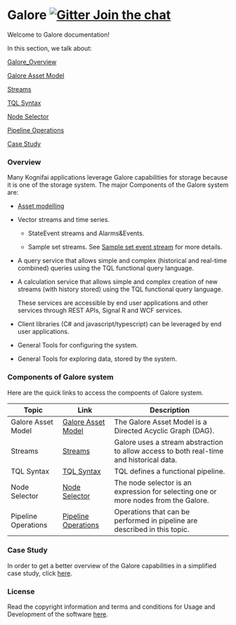  
# Galore    [![Gitter Join the chat](https://badges.gitter.im/Join%20Chat.svg)](https://gitter.im/kognifai/Lobby)

Welcome to Galore documentation!

In this section, we talk about:

[Galore_Overview](#Overview)

[Galore Asset Model](https://github.com/kognifai/Galore/blob/master/SDK-documentation/TQL.md)

[Streams](https://github.com/kognifai/Galore/blob/master/SDK-documentation/streams.md)

[TQL Syntax](https://github.com/kognifai/Galore/blob/master/SDK-documentation/TQL%20Syntax.md)

[Node Selector](https://github.com/kognifai/Galore/blob/master/SDK-documentation/Node%20Selector.md)
 
[Pipeline Operations](https://github.com/kognifai/Galore/blob/master/SDK-documentation/Pipeline%20Operations.md)

[Case Study](https://github.com/kognifai/Galore/blob/master/SDK-documentation/casestudy.md)


### Overview

Many Kognifai applications leverage Galore capabilities for storage because it is one of the storage system. The major Components of the Galore system are:

  - [Asset modelling](https://github.com/kognifai/Galore/blob/master/SDK-documentation/TQL.md)
  
  - Vector streams and time series.

    -   StateEvent streams and Alarms&Events.

    -   Sample set streams. See [Sample set event stream](https://github.com/kognifai/Galore/blob/master/SDK-documentation/streams.md)           for more details.
    
-   A query service that allows simple and complex (historical and real-time combined) queries using the TQL functional query language.

-   A calculation service that allows simple and complex creation of new streams (with  history stored) using the TQL functional query language.

    These services are accessible by end user applications and other services through REST APIs, Signal R and WCF services.

-   Client libraries (C\# and javascript/typescript) can be leveraged by end user applications.

-   General Tools for configuring the system.

-   General Tools for exploring data, stored by the system.


### Components of Galore system
Here are the quick links to access the compoents of Galore system.

| Topic | Link | Description | 
|------|----------|----------|
 Galore Asset Model | [Galore Asset Model](https://github.com/kognifai/Galore/blob/master/SDK-documentation/TQL.md)|The Galore Asset Model is a Directed Acyclic Graph (DAG).|
Streams|[Streams](https://github.com/kognifai/Galore/blob/master/SDK-documentation/streams.md)|Galore uses a stream abstraction to allow access to both real-time and historical data.|
 TQL Syntax| [TQL Syntax](https://github.com/kognifai/Galore/blob/master/SDK-documentation/TQL%20Syntax.md)|TQL defines a functional pipeline. |
 Node Selector | [Node Selector](https://github.com/kognifai/Galore/blob/master/SDK-documentation/Node%20Selector.md)|The node selector is an expression for selecting one or more nodes from the Galore. |
 Pipeline Operations | [Pipeline Operations](https://github.com/kognifai/Galore/blob/master/SDK-documentation/Pipeline%20Operations.md)| Operations that can be performed in pipeline are described in this topic.

### Case Study
In order to get a better overview of the Galore capabilities in a simplified case study, click [here](https://github.com/kognifai/Galore/blob/master/SDK-documentation/casestudy.md).

### License
Read the copyright information and terms and conditions for Usage and Development of the software [here](https://github.com/kognifai/Kognifai/blob/master/License.md#copyright--year-kongsberg-digital-as).

